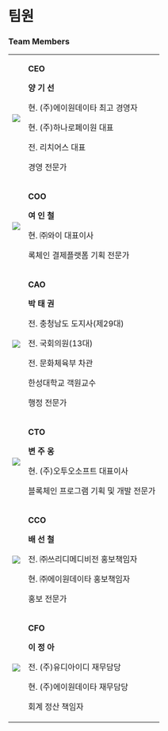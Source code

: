 # 팀원

### Team Members

|                                   |                                                                                                                                                     |
| --------------------------------- | --------------------------------------------------------------------------------------------------------------------------------------------------- |
| ![](.gitbook/assets/team\_01.jpg) | <p><strong>CEO</strong></p><p><strong>양 기 선</strong></p><p>현. (주)에이원데이타 최고 경영자</p><p>현. (주)하나로페이원 대표</p><p>전. 리치어스 대표</p><p>경영 전문가</p>              |
| ![](.gitbook/assets/team\_02.jpg) | <p><strong>COO</strong></p><p><strong>여 인 철</strong></p><p>현. ㈜와이 대표이사</p><p>록체인 결제플랫폼 기획 전문가</p>                                                   |
| ![](.gitbook/assets/team\_03.jpg) | <p><strong>CAO</strong></p><p><strong>박 태 권</strong></p><p>전. 충청남도 도지사(제29대)</p><p>전. 국회의원(13대)</p><p>전. 문화체육부 차관</p><p>한성대학교 객원교수</p><p>행정 전문가</p> |
| ![](.gitbook/assets/team\_04.jpg) | <p><strong>CTO</strong></p><p><strong>변 주 옹</strong></p><p>현. (주)오투오소프트 대표이사</p><p>블록체인 프로그램 기획 및 개발 전문가</p>                                        |
| ![](.gitbook/assets/team\_05.jpg) | <p><strong>CCO</strong></p><p><strong>배 선 철</strong></p><p>전. ㈜쓰리디메디비전 홍보책임자</p><p>현. ㈜에이원데이타 홍보책임자</p><p>홍보 전문가</p>                                |
| ![](.gitbook/assets/team\_06.jpg) | <p><strong>CFO</strong></p><p><strong>이 정 아</strong></p><p>전. (주)유디아이디 재무담당</p><p>현. (주)에이원데이타 재무담당</p><p>회계 정산 책임자</p>                             |

